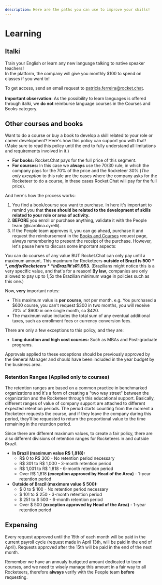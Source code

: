 ```yaml
---
description: Here are the paths you can use to improve your skills!
---
```


# Learning

## Italki

Train your English or learn any new language talking to native speaker teachers!\
In the platform, the company will give you monthly $100 to spend on classes if you want to!

To get access, send an email request to patricia.ferreira@rocket.chat.\
\
**Important observation:** As the possibility to learn languages is offered through italki, we **do not** reimburse language courses in the Courses and Books category.

## Other courses and books

Want to do a course or buy a book to develop a skill related to your role or career development? Here's how this policy can support you with that! (Make sure to read this policy until the end to fully understand all limitations and requirements involved in it.)

* **For books:** Rocket.Chat pays for the full price of this segment.
* **For courses:** In this case we **always** use the 70/30 rule, in which the company pays for the 70% of the price and the Rocketeer 30% (_The only exception_ to this rule are the cases where the company asks for the Rocketeer to do a course, in these cases Rocket.Chat will pay for the full price).&#x20;

And here's how the process works:

1. You find a book/course you want to purchase. In here it's important to remind you that **these should be related to the development of skills related to your role or area of activity.**
2. **BEFORE** you enroll or purchase anything, validate it with the People team (@carolina.cyrelli).
3. If the People team approves it, you can go ahead, purchase it and request the reimbursement in the [Books and Courses](https://people.zoho.com/rocketchat/zp#compensation/form/listview-formId:524549000001045001/viewId:524549000001045003) request page, always remembering to present the receipt of the purchase. However, let's pause here to discuss some important aspects:

You can do courses of any value BUT Rocket.Chat can only pay until a maximum amount. This maximum for Rocketeers **outside of Brazil is $500**, and for Rocketeers **in Brazil it's R$1.953**. (Brazilians might notice this is a very specific value, and that's for a reason! **By law**, companies are only allowed to pay up to 1,5x the Brazilian minimum wage in policies such as this one.) &#x20;

Now, **very** important notes:

* This maximum value is **per course**, not per month. e.g. You purchased a $600 course, you can't request $300 in two months, you will receive 70% of $600 in one single month, so $420.
* The maximum value includes the total sum of any eventual additional taxes, such as enrollment fees or currency conversion fees.

There are only a few exceptions to this policy, and they are:

* **Long duration and high cost courses:** Such as MBAs and Post-graduate programs.

Approvals applied to these exceptions should be previously approved by the General Manager and should have been included in the year budget by the business area.

### Retention Ranges (Applied only to courses)

The retention ranges are based on a common practice in benchmarked organizations and it's a form of creating a "two way street" between the organization and the Rocketeer through this educational support. Basically, different ranges of value of company support are attached to different expected retention periods. The period starts counting from the moment a Rocketeer requests the course, and if they leave the company during this period, they'll be requested to return the proportional value to the time remaining in the retention period.

Since there are different maximum values, to create a fair policy, there are also different divisions of retention ranges for Rocketeers in and outside Brazil.

* **In Brazil (maximum value R$ 1,818):**
  * R$ 0 to R$ 300 - No retention period necessary
  * R$ 301 to R$ 1,000 - 3-month retention period
  * R$ 1,001 to R$ 1,818 - 6-month retention period
  * Over R$ 1,818 **(exception approved by Head of the Area)** - 1-year retention period
* **Outside of Brazil (maximum value $ 500):**
  * $ 0 to $ 100 - No retention period necessary
  * $ 101 to $ 250 - 3-month retention period
  * $ 251 to $ 500 - 6-month retention period
  * Over $ 500 **(exception approved by Head of the Area)** - 1-year retention period

## Expensing

Every request approved until the 15th of each month will be paid in the current payroll cycle (request made in April 13th, will be paid in the end of April). Requests approved after the 15th will be paid in the end of the next month.

Remember we have an annualy budgeted amount dedicated to team courses, and we need to wisely manage this amount in a fair way to all Rocketeers, therefore **always** verify with the People team **before** requesting.
